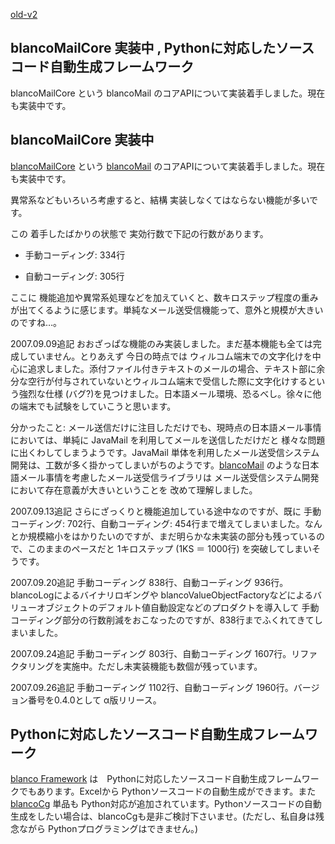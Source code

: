 [old-v2](ig070908-orig.html)

## blancoMailCore 実装中 , Pythonに対応したソースコード自動生成フレームワーク

blancoMailCore という blancoMail のコアAPIについて実装着手しました。現在も実装中です。


## blancoMailCore 実装中

[blancoMailCore](https://www.igapyon.jp/blanco/blancomailcore.html) という [blancoMail](https://www.igapyon.jp/blanco/blancomail.html) のコアAPIについて実装着手しました。現在も実装中です。

異常系などもいろいろ考慮すると、結構 実装しなくてはならない機能が多いです。

この 着手したばかりの状態で 実効行数で下記の行数があります。

* 手動コーディング: 334行
  
* 自動コーディング: 305行

ここに 機能追加や異常系処理などを加えていくと、数キロステップ程度の重みが出てくるように感じます。単純なメール送受信機能って、意外と規模が大きいのですね…。

2007.09.09追記 おおざっぱな機能のみ実装しました。まだ基本機能も全ては完成していません。とりあえず 今日の時点では ウィルコム端末での文字化けを中心に追求しました。添付ファイル付きテキストのメールの場合、テキスト部に余分な空行が付与されていないとウィルコム端末で受信した際に文字化けするという強烈な仕様 (バグ?)を見つけました。日本語メール環境、恐るべし。徐々に他の端末でも試験をしていこうと思います。

分かったこと: メール送信だけに注目しただけでも、現時点の日本語メール事情においては、単純に JavaMail を利用してメールを送信しただけだと 様々な問題に出くわしてしまうようです。JavaMail 単体を利用したメール送受信システム開発は、工数が多く掛かってしまいがちのようです。[blancoMail](https://www.igapyon.jp/blanco/blancomail.html) のような日本語メール事情を考慮したメール送受信ライブラリは メール送受信システム開発において存在意義が大きいということを 改めて理解しました。

2007.09.13追記 さらにざっくりと機能追加している途中なのですが、既に 手動コーディング: 702行、自動コーディング: 454行まで増えてしまいました。なんとか規模縮小をはかりたいのですが、まだ明らかな未実装の部分も残っているので、このままのペースだと 1キロステップ (1KS ＝ 1000行) を突破してしまいそうです。

2007.09.20追記 手動コーディング 838行、自動コーディング 936行。blancoLogによるバイナリロギングや blancoValueObjectFactoryなどによるバリューオブジェクトのデフォルト値自動設定などのプロダクトを導入して 手動コーディング部分の行数削減をおこなったのですが、838行までふくれてきてしまいました。

2007.09.24追記 手動コーディング 803行、自動コーディング 1607行。リファクタリングを実施中。ただし未実装機能も数個が残っています。

2007.09.26追記 手動コーディング 1102行、自動コーディング 1960行。バージョン番号を0.4.0として α版リリース。

## Pythonに対応したソースコード自動生成フレームワーク

[blanco Framework](https://www.igapyon.jp/blanco/blanco.ja.html) は　Pythonに対応したソースコード自動生成フレームワークでもあります。Excelから
Pythonソースコードの自動生成ができます。また [blancoCg](https://www.igapyon.jp/blanco/blancocg.html) 単品も Python対応が追加されています。Pythonソースコードの自動生成をしたい場合は、blancoCgも是非ご検討下さいませ。(ただし、私自身は残念ながら Pythonプログラミングはできません。)